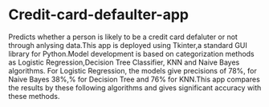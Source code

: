 # Credit-card-defaulter-app

Predicts whether a person is likely to be a credit card defaluter or not through anlysing data.This app is deployed using Tkinter,a standard GUI library for Python.Model development is based on categorization methods as Logistic Regression,Decision Tree Classifier, KNN and Naive Bayes algorithms. For Logistic Regression, the models give precisions of 78%, for Naive Bayes 38%,% for Decision Tree and 76% for KNN.This app compares the results by these following algorithms and gives significant accuracy with these methods.


